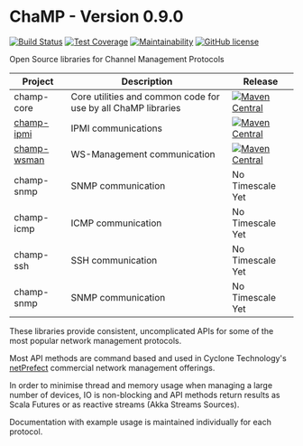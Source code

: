 # ChaMP - Version 0.9.0
[![Build Status](https://travis-ci.org/CycloneTechnology/ChaMP.svg?branch=master)](https://travis-ci.org/CycloneTechnology/ChaMP)
[![Test Coverage](https://api.codeclimate.com/v1/badges/ddf930e663192487d22c/test_coverage)](https://codeclimate.com/github/CycloneTechnology/ChaMP/test_coverage)
[![Maintainability](https://api.codeclimate.com/v1/badges/ddf930e663192487d22c/maintainability)](https://codeclimate.com/github/CycloneTechnology/ChaMP/maintainability)
[![GitHub license](https://img.shields.io/github/license/CycloneTechnology/ChaMP.svg)](https://github.com/CycloneTechnology/ChaMP/blob/master/LICENSE)


Open Source libraries for Channel Management Protocols

| Project       | Description | Release |
| ------------- | ----------- | ------ |
| champ-core    | Core utilities and common code for use by all ChaMP libraries | [![Maven Central](https://maven-badges.herokuapp.com/maven-central/com.cyclone-technology/champ-core_2.12/badge.svg)](https://maven-badges.herokuapp.com/maven-central/com.cyclone-technology/champ-core_2.12) |
| [champ-ipmi](champ-ipmi/README.md)    | IPMI communications | [![Maven Central](https://maven-badges.herokuapp.com/maven-central/com.cyclone-technology/champ-ipmi_2.12/badge.svg)](https://maven-badges.herokuapp.com/maven-central/com.cyclone-technology/champ-ipmi_2.12) |
| [champ-wsman](champ-wsman/README.md)   | WS-Management communication | [![Maven Central](https://maven-badges.herokuapp.com/maven-central/com.cyclone-technology/champ-wsman_2.12/badge.svg)](https://maven-badges.herokuapp.com/maven-central/com.cyclone-technology/champ-wsman_2.12) |
| champ-snmp    | SNMP communication | No Timescale Yet |
| champ-icmp    | ICMP communication | No Timescale Yet |
| champ-ssh     | SSH communication | No Timescale Yet |
| champ-snmp    | SNMP communication | No Timescale Yet |

These libraries provide consistent, uncomplicated APIs for some of the most popular network management protocols.

Most API methods are command based and used in Cyclone Technology's [netPrefect](http://netPrefect.com) commercial 
network management offerings.

In order to minimise thread and memory usage when managing a large number of devices, 
IO is non-blocking and API methods return results as Scala Futures or as reactive streams (Akka Streams Sources).

Documentation with example usage is maintained individually for each protocol.